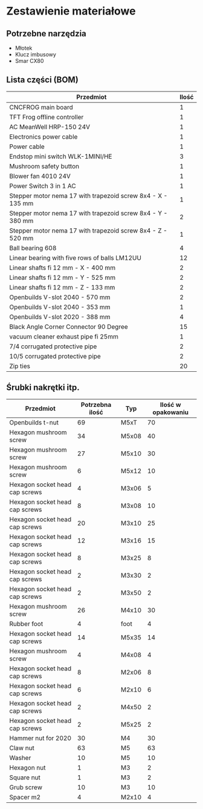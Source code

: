 # Zestawienie materiałowe

## Potrzebne narzędzia

* Młotek
* Klucz imbusowy
* Smar CX80

## Lista części (BOM)

|Przedmiot|Ilość|
|-----------------------------|------|
|CNCFROG main board| 1|
|TFT Frog offline controller| 1|
|AC MeanWell HRP-150 24V| 1|
|Electronics power cable| 1|
|Power cable| 1|
|Endstop mini switch WLK-1MINI/HE| 3|
|Mushroom safety button| 1|
|Blower fan 4010 24V| 1|
|Power Switch 3 in 1 AC| 1|
|Stepper motor nema 17 with trapezoid screw 8x4 - X - 135 mm| 1|
|Stepper motor nema 17 with trapezoid screw 8x4 - Y - 380 mm| 2|
|Stepper motor nema 17  with trapezoid screw 8x4 - Z - 520 mm| 1|
|Ball bearing 608| 4|
|Linear bearing with five rows of balls LM12UU| 12|
|Linear shafts fi 12 mm - X - 400 mm| 2|
|Linear shafts fi 12 mm - Y - 525 mm| 2|
|Linear shafts fi 12 mm - Z - 133 mm| 2|
|Openbuilds V-slot 2040 - 570 mm| 2|
|Openbuilds V-slot 2040 - 353 mm| 1|
|Openbuilds V-slot 2020 - 388 mm| 4|
|Black Angle Corner Connector 90 Degree| 15|
|vacuum cleaner exhaust pipe fi 25mm| 1|
|7/4 corrugated protective pipe | 2|
|10/5 corrugated protective pipe | 2|
|Zip ties| 20|

## Śrubki nakrętki itp.
|Przedmiot|Potrzebna ilość|Typ|Ilość w opakowaniu
|-----------------------------|------|------|------|
|Openbuilds t-nut | 69 | M5xT | 70 |
|Hexagon mushroom screw | 34 | M5x08 | 40 |
|Hexagon mushroom screw | 27 | M5x10 | 30 |
|Hexagon mushroom screw | 6 | M5x12 | 10 |
|Hexagon socket head cap screws | 4 | M3x06 | 5 |
|Hexagon socket head cap screws | 8 | M3x08 | 10 |
|Hexagon socket head cap screws | 20 | M3x10 | 25 |
|Hexagon socket head cap screws | 12 | M3x16 | 15 |
|Hexagon socket head cap screws | 8 | M3x25 | 8 |
|Hexagon socket head cap screws | 2 | M3x30 | 2 |
|Hexagon socket head cap screws | 2 | M3x50 | 2 |
|Hexagon mushroom screw | 26 | M4x10 | 30 |
|Rubber foot | 4 | foot  | 4 |
|Hexagon socket head cap screws | 14 | M5x35 | 14 |
|Hexagon mushroom screw | 4 | M4x08 | 4 |
|Hexagon socket head cap screws | 8 | M2x06 | 8 |
|Hexagon socket head cap screws | 6 | M2x10 | 6 |
|Hexagon socket head cap screws | 2 | M4x50 | 2 |
|Hexagon socket head cap screws | 2 | M5x25 | 2 |
|Hammer nut for 2020 | 30 | M4 | 30 |
|Claw nut | 63 | M5 | 63 |
|Washer | 10 | M5 | 10 |
|Hexagon nut | 1 | M3 | 2 |
|Square nut | 1 | M3 | 2 |
|Grub screw | 10 | M3 | 10 |
|Spacer m2 | 4 | M2x10 | 4 |
